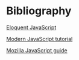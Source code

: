 # Bibliography
[Eloquent JavaScript](https://eloquentjavascript.net/index.html)

[Modern JavaScript tutorial](https://es.javascript.info/)

[Mozilla JavaScript guide](https://developer.mozilla.org/es/docs/Web/JavaScript/Guide)